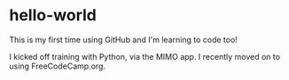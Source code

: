 # hello-world
This is my first time using GitHub and I'm learning to code too!

I kicked off training with Python, via the MIMO app. I recently moved on to using FreeCodeCamp.org.
